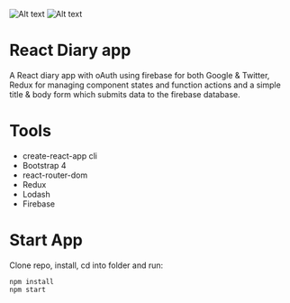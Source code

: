 ![Alt text](https://monosnap.com/image/Nt5mPvaMBp5wQDYSTEICqbNO3xWCYl)
![Alt text](https://monosnap.com/image/cLoSFVPL4dfM9wRTJ6Heiby8HMEdY3)

# React Diary app
A React diary app with oAuth using firebase for both Google & Twitter, Redux for managing component states and function actions and a simple title & body form which submits data to the firebase database. 

# Tools
* create-react-app cli
* Bootstrap 4
* react-router-dom
* Redux
* Lodash
* Firebase

# Start App
Clone repo, install, cd into folder and run:
```git
npm install
npm start
```
